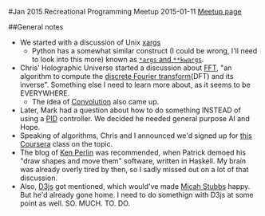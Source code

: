 #Jan 2015 Recreational Programming Meetup 2015-01-11
[Meetup page](http://www.meetup.com/Houston-Recreational-Computer-Programming-Group/events/219270888/)

##General notes
- We started with a discussion of Unix [xargs](http://en.wikipedia.org/wiki/Xargs)
    + Python has a somewhat similar construct (I could be wrong, I'll need to look into this more) known as [`*args` and `**kwargs`](https://freepythontips.wordpress.com/2013/08/04/args-and-kwargs-in-python-explained/).
- Chris' Holographic Universe started a discussion about [FFT](http://en.wikipedia.org/wiki/Fast_Fourier_transform), "an algorithm to compute the [discrete Fourier transform](http://en.wikipedia.org/wiki/Discrete_Fourier_transform)(DFT) and its inverse". Something else I need to learn more about, as it seems to be EVERYWHERE.
    + The idea of [Convolution](http://en.wikipedia.org/wiki/Convolution) also came up.
- Later, Mark had a question about how to do something INSTEAD of using a [PID](http://en.wikipedia.org/wiki/PID_controller) controller. We decided he needed general purpose AI and Hope.
- Speaking of algorithms, Chris and I announced we'd signed up for [this Coursera](https://www.coursera.org/course/algo) class on the topic.
- The blog of [Ken Perlin](http://mrl.nyu.edu/~perlin/) was recommended, when Patrick demoed his "draw shapes and move them" software, written in Haskell. My brain was already overly tired by then, so I sadly missed out on a lot of that discussion.
- Also, [D3js](http://en.wikipedia.org/wiki/D3.js) got mentioned, which would've made [Micah Stubbs](https://twitter.com/micahstubbs) happy. But he'd already gone home. I need to do somethign with D3js at some point as well. SO. MUCH. TO. DO.